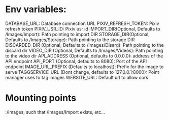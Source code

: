 # Env variables:
DATABASE_URL: Database connection URL 
PIXIV_REFRESH_TOKEN: Pixiv refresh token 
PIXIV_USR_ID: Pixiv usr id
IMPORT_DIR(Optional, Defaults to /Images/Import): Path pointing to import DIR
STORAGE_DIR(Optional, Defaults to /Images/Storage): Path pointing to the storage DIR
DISCARDED_DIR (Optional, Defaults to /Images/Disard): Path pointing to the discard dir
VIDEO_DIR (Optional, Defaults to /Images/Videos): Path pointing to the video dir
API_ADDRESS (Optional, defaults to 0.0.0.0): address of the API endpoint
API_PORT (Optional, defaults to 8080): Port of the API endpoint
IMAGE_URL_PREFIX (Defaults to localhost): Prefix for the image to serve
TAGGSERVICE_URL (Dont change, defaults to 127.0.0.1:8000): Point manager uses to tag images
WEBSITE_URL: Default url to allow cors

# Mounting points 
<local>:/Images, such that /Images/Import exists, etc...
